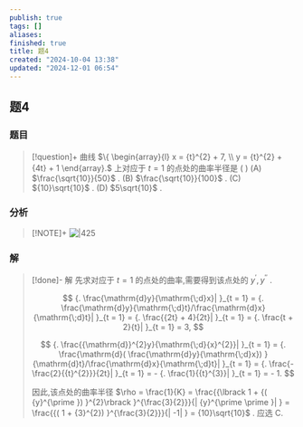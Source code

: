 ```yaml
---
publish: true
tags: []
aliases: 
finished: true
title: 题4
created: "2024-10-04 13:38"
updated: "2024-12-01 06:54"
---
```

## 题4
### 题目
> [!question]+
> 曲线 $\{  \begin{array}{l} x = {t}^{2} + 7, \\  y = {t}^{2} + {4t} + 1 \end{array}.$ 上对应于 $t = 1$ 的点处的曲率半径是 ( )
> (A) $\frac{\sqrt{10}}{50}$ . 
> (B) $\frac{\sqrt{10}}{100}$ . 
> (C) ${10}\sqrt{10}$ . 
> (D) $5\sqrt{10}$ .
### 分析
> [!NOTE]+
> ![|425](https://img.hwenyi.live/202411202147484.webp)
### 解
> [!done]-
> 解 先求对应于 $t = 1$ 的点处的曲率,需要得到该点处的 ${y}^{\prime },{y}^{\prime \prime }$ .
> 
> $$
> {. \frac{\mathrm{d}y}{\mathrm{\;d}x}| }_{t = 1} = {. \frac{\mathrm{d}y}{\mathrm{\;d}t}/\frac{\mathrm{d}x}{\mathrm{\;d}t}| }_{t = 1} = {. \frac{{2t} + 4}{2t}| }_{t = 1} = {. \frac{t + 2}{t}| }_{t = 1} = 3,
> $$
> 
> $$
> {. \frac{{\mathrm{d}}^{2}y}{\mathrm{\;d}{x}^{2}}| }_{t = 1} = {. \frac{\mathrm{d}( \frac{\mathrm{d}y}{\mathrm{\;d}x}) }{\mathrm{d}t}/\frac{\mathrm{d}x}{\mathrm{\;d}t}| }_{t = 1} = {. \frac{-\frac{2}{{t}^{2}}}{2t}| }_{t = 1} =  - {. \frac{1}{{t}^{3}}| }_{t = 1} =  - 1.
> $$
> 
> 因此,该点处的曲率半径 $\rho  = \frac{1}{K} = \frac{{\lbrack  1 + {( {y}^{\prime }) }^{2}\rbrack  }^{\frac{3}{2}}}{| {y}^{\prime \prime }| } = \frac{{( 1 + {3}^{2}) }^{\frac{3}{2}}}{| -1| } = {10}\sqrt{10}$ . 应选 C.